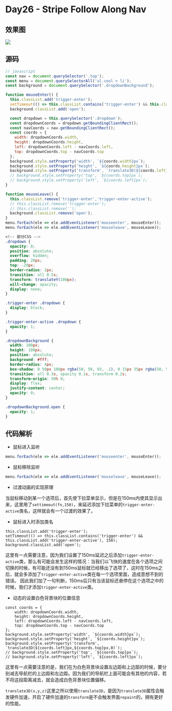 
# Day26 - Stripe Follow Along Nav

## 效果图

![](http://om1c35wrq.bkt.clouddn.com/day25.gif)

## 源码

```javascript
// javascript
const nav = document.querySelector('.top');
const menu = document.querySelectorAll('ul.cool > li');
const background = document.querySelector('.dropdownBackground');

function mouseEnter() {
  this.classList.add('trigger-enter');
  setTimeout(() => this.classList.contains('trigger-enter') && this.classList.add('trigger-enter-active'), 150);
  background.classList.add('open');

  const dropdown = this.querySelector('.dropdown');
  const dropdownCoords = dropdown.getBoundingClientRect();
  const navCoords = nav.getBoundingClientRect();
  const coords = {
    width: dropdownCoords.width,
    height: dropdownCoords.height,
    left: dropdownCoords.left - navCoords.left,
    top: dropdownCoords.top - navCoords.top
  };
  background.style.setProperty('width', `${coords.width}px`);
  background.style.setProperty('height', `${coords.height}px`);
  background.style.setProperty('transform', `translate3D(${coords.left}px,${coords.top}px,0)`);
  // background.style.setProperty('top', `${coords.top}px`);
  // background.style.setProperty('left', `${coords.left}px`);
}

function mouseLeave() {
  this.classList.remove('trigger-enter','trigger-enter-active');
  // this.classList.remove('trigger-enter');
  // this.classList.remove('');
  background.classList.remove('open');
}
menu.forEach(ele => ele.addEventListener('mouseenter', mouseEnter));
menu.forEach(ele => ele.addEventListener('mouseleave', mouseLeave));
```

```css
<!-- 部分CSS -->
.dropdown {
  opacity: 0;
  position: absolute;
  overflow: hidden;
  padding: 20px;
  top: -20px;
  border-radius: 2px;
  transition: all 0.5s;
  transform: translateY(100px);
  will-change: opacity;
  display: none;
}

.trigger-enter .dropdown {
  display: block;
}

.trigger-enter-active .dropdown {
  opacity: 1;
}

.dropdownBackground {
  width: 100px;
  height: 100px;
  position: absolute;
  background: #fff;
  border-radius: 4px;
  box-shadow: 0 50px 100px rgba(50, 50, 93, .1), 0 15px 35px rgba(50, 50, 93, .15), 0 5px 15px rgba(0, 0, 0, .1);
  transition: all 0.3s, opacity 0.1s, transform 0.2s;
  transform-origin: 50% 0;
  display: flex;
  justify-content: center;
  opacity: 0;
}

.dropdownBackground.open {
  opacity: 1;
}
```

## 代码解析

- 鼠标进入监听

```js
menu.forEach(ele => ele.addEventListener('mouseenter', mouseEnter));
```

- 鼠标移除监听

```js
menu.forEach(ele => ele.addEventListener('mouseleave', mouseLeave));
```

- 过渡动画的实现原理

当鼠标移动到某一个选项后，首先使下拉菜单显示，但是在150ms内使其显示出来，这里用了`settimeout(fn,150)`，来延迟添加下拉菜单的`trigger-enter-active`类名，这样就会有一个过渡的效果了。

- 鼠标进入时添加类名
```
this.classList.add('trigger-enter');
setTimeout(() => this.classList.contains('trigger-enter') && this.classList.add('trigger-enter-active'), 150);
background.classList.add('open');
```
这里有一点需要注意，因为我们设置了150ms延迟之后添加`trigger-enter-active`类，那么有可能会发生这样的情况：当我们以飞快的速度在各个选项之间切换的时候，有可能还没有到150ms鼠标就已经移出了选项了，这时在150ms之后，就会多添加了`trigger-enter-active`类在每一个选项里面，造成意想不到的错误。
因此我们加了一句判断，150ms后只有当该鼠标还悬停在这个选项之中的时候，我们才添加`trigger-enter-active`类。

- 动态的设置白色背景块的位置信息


```
const coords = {
	width: dropdownCoords.width,
	height: dropdownCoords.height,
	left: dropdownCoords.left - navCoords.left,
	top: dropdownCoords.top - navCoords.top
};
background.style.setProperty('width', `${coords.width}px`);
background.style.setProperty('height', `${coords.height}px`);
background.style.setProperty('transform', `translate3D(${coords.left}px,${coords.top}px,0)`);
// background.style.setProperty('top', `${coords.top}px`);
// background.style.setProperty('left', `${coords.left}px`);
```

这里有一点需要注意的是，我们在为白色背景块设置左边距和上边距的时候，要分别减去导航栏的上边距和左边距。因为我们的导航栏上面可能会有其他的内容，若不将这段距离减去，就会造成白色背景块位置偏移。

`translate3D(x,y,z)`这里之所以使用`translate3D`，是因为`translate3D`属性会触发硬件加速，开启了硬件加速的`transform`是不会触发界面`repaint`的，拥有更好的性能。




